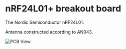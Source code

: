 # nRF24L01+ breakout board

The Nordic Semiconductor nRF24L01.

Antenna constructed according to AN043.

![PCB View](nRF24L01.png)

